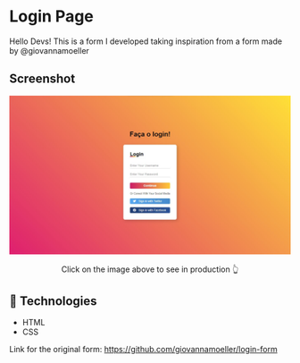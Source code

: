 # Login Page

Hello Devs! This is a form I developed taking inspiration from a form made by @giovannamoeller

## Screenshot

[<img src="./assets/.github/screenshot.jpg" />](https://kaiquemcr.github.io/Login-page/)

<p align="center">Click on the image above to see in production 👆</p>

## 👾 Technologies

- HTML
- CSS 

Link for the original form:
https://github.com/giovannamoeller/login-form
